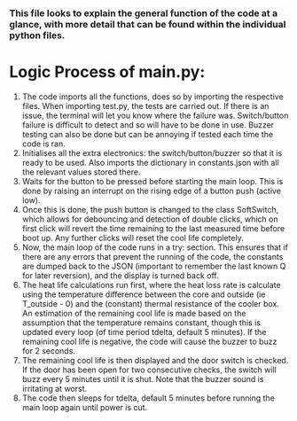 ### This file looks to explain the general function of the code at a glance, with more detail that can be found within the individual python files.

# Logic Process of main.py:
1. The code imports all the functions, does so by importing the respective files. When importing test.py, the tests are carried out. If there is an issue, the terminal will let you know where the failure was. Switch/button failure is difficult to detect and so will have to be done in use. Buzzer testing can also be done but can be annoying if tested each time the code is ran.
2. Initialises all the extra electronics: the switch/button/buzzer so that it is ready to be used. Also imports the dictionary in constants.json with all the relevant values stored there.
3. Waits for the button to be pressed before starting the main loop. This is done by raising an interrupt on the rising edge of a button push (active low).
4. Once this is done, the push button is changed to the class SoftSwitch, which allows for debouncing and detection of double clicks, which on first click will revert the time remaining to the last measured time before boot up. Any further clicks will reset the cool life completely.
5. Now, the main loop of the code runs in a try: section. This ensures that if there are any errors that prevent the running of the code, the constants are dumped back to the JSON (important to remember the last known Q for later reversion), and the display is turned back off. 
6. The heat life calculations run first, where the heat loss rate is calculate using the temperature difference between the core and outside (ie T_outside - 0) and the (constant) thermal resistance of the cooler box. An estimation of the remaining cool life is made based on the assumption that the temperature remains constant, though this is updated every loop (of time period tdelta, default 5 minutes). If the remaining cool life is negative, the code will cause the buzzer to buzz for 2 seconds.
7. The remaining cool life is then displayed and the door switch is checked. If the door has been open for two consecutive checks, the switch will buzz every 5 minutes until it is shut. Note that the buzzer sound is irritating at worst.
9. The code then sleeps for tdelta, default 5 minutes before running the main loop again until power is cut.
    
